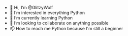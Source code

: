 - 👋 Hi, I’m @GlitzyWolf
- 👀 I’m interested in everything Python
- 🌱 I’m currently learning Python
- 💞️ I’m looking to collaborate on anything possible
- 📫 How to reach me Python because I'm still a beginner

<!---
GlitzyWolf/GlitzyWolf is a ✨ special ✨ repository because its `README.md` (this file) appears on your GitHub profile.
You can click the Preview link to take a look at your changes.
--->
